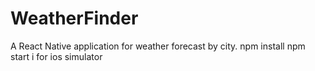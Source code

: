 # WeatherFinder
A React Native application for weather forecast by city.
npm install
npm start
i for ios simulator
